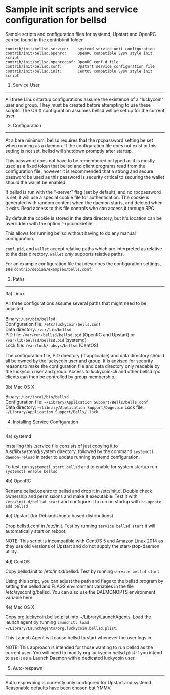 Sample init scripts and service configuration for bellsd
==========================================================

Sample scripts and configuration files for systemd, Upstart and OpenRC
can be found in the contrib/init folder.

    contrib/init/bellsd.service:    systemd service unit configuration
    contrib/init/bellsd.openrc:     OpenRC compatible SysV style init script
    contrib/init/bellsd.openrcconf: OpenRC conf.d file
    contrib/init/bellsd.conf:       Upstart service configuration file
    contrib/init/bellsd.init:       CentOS compatible SysV style init script

1. Service User
---------------------------------

All three Linux startup configurations assume the existence of a "luckycoin" user
and group.  They must be created before attempting to use these scripts.
The OS X configuration assumes bellsd will be set up for the current user.

2. Configuration
---------------------------------

At a bare minimum, bellsd requires that the rpcpassword setting be set
when running as a daemon.  If the configuration file does not exist or this
setting is not set, bellsd will shutdown promptly after startup.

This password does not have to be remembered or typed as it is mostly used
as a fixed token that bellsd and client programs read from the configuration
file, however it is recommended that a strong and secure password be used
as this password is security critical to securing the wallet should the
wallet be enabled.

If bellsd is run with the "-server" flag (set by default), and no rpcpassword is set,
it will use a special cookie file for authentication. The cookie is generated with random
content when the daemon starts, and deleted when it exits. Read access to this file
controls who can access it through RPC.

By default the cookie is stored in the data directory, but it's location can be overridden
with the option '-rpccookiefile'.

This allows for running bellsd without having to do any manual configuration.

`conf`, `pid`, and `wallet` accept relative paths which are interpreted as
relative to the data directory. `wallet` *only* supports relative paths.

For an example configuration file that describes the configuration settings,
see `contrib/debian/examples/bells.conf`.

3. Paths
---------------------------------

3a) Linux

All three configurations assume several paths that might need to be adjusted.

Binary:              `/usr/bin/bellsd`  
Configuration file:  `/etc/luckycoin/bells.conf`  
Data directory:      `/var/lib/bellsd`  
PID file:            `/var/run/bellsd/bellsd.pid` (OpenRC and Upstart) or `/var/lib/bellsd/bellsd.pid` (systemd)  
Lock file:           `/var/lock/subsys/bellsd` (CentOS)  

The configuration file, PID directory (if applicable) and data directory
should all be owned by the luckycoin user and group.  It is advised for security
reasons to make the configuration file and data directory only readable by the
luckycoin user and group.  Access to luckycoin-cli and other bellsd rpc clients
can then be controlled by group membership.

3b) Mac OS X

Binary:              `/usr/local/bin/bellsd`  
Configuration file:  `~/Library/Application Support/Bells/bells.conf`  
Data directory:      `~/Library/Application Support/Dogecoin`
Lock file:           `~/Library/Application Support/Bells/.lock`

4. Installing Service Configuration
-----------------------------------

4a) systemd

Installing this .service file consists of just copying it to
/usr/lib/systemd/system directory, followed by the command
`systemctl daemon-reload` in order to update running systemd configuration.

To test, run `systemctl start bellsd` and to enable for system startup run
`systemctl enable bellsd`

4b) OpenRC

Rename bellsd.openrc to bellsd and drop it in /etc/init.d.  Double
check ownership and permissions and make it executable.  Test it with
`/etc/init.d/bellsd start` and configure it to run on startup with
`rc-update add bellsd`

4c) Upstart (for Debian/Ubuntu based distributions)

Drop bellsd.conf in /etc/init.  Test by running `service bellsd start`
it will automatically start on reboot.

NOTE: This script is incompatible with CentOS 5 and Amazon Linux 2014 as they
use old versions of Upstart and do not supply the start-stop-daemon utility.

4d) CentOS

Copy bellsd.init to /etc/init.d/bellsd. Test by running `service bellsd start`.

Using this script, you can adjust the path and flags to the bellsd program by
setting the bellsd and FLAGS environment variables in the file
/etc/sysconfig/bellsd. You can also use the DAEMONOPTS environment variable here.

4e) Mac OS X

Copy org.luckycoin.bellsd.plist into ~/Library/LaunchAgents. Load the launch agent by
running `launchctl load ~/Library/LaunchAgents/org.luckycoin.bellsd.plist`.

This Launch Agent will cause bellsd to start whenever the user logs in.

NOTE: This approach is intended for those wanting to run bellsd as the current user.
You will need to modify org.luckycoin.bellsd.plist if you intend to use it as a
Launch Daemon with a dedicated luckycoin user.

5. Auto-respawn
-----------------------------------

Auto respawning is currently only configured for Upstart and systemd.
Reasonable defaults have been chosen but YMMV.
